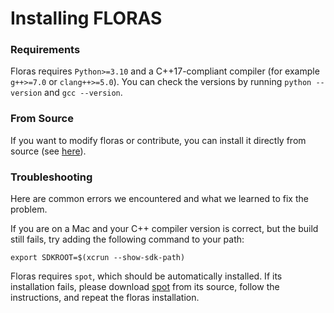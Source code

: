 # Installing FLORAS
### Requirements
Floras requires `Python>=3.10` and a C++17-compliant compiler (for example `g++>=7.0` or `clang++>=5.0`).
You can check the versions by running `python --version` and `gcc --version`.

### From Source
If you want to modify floras or contribute, you can install it directly from source (see [here](contributing.md)).

### Troubleshooting
Here are common errors we encountered and what we learned to fix the problem.

If you are on a Mac and your C++ compiler version is correct, but the build still fails, try adding the following command to your path:
```
export SDKROOT=$(xcrun --show-sdk-path)
```

Floras requires `spot`, which should be automatically installed. If its installation fails, please download [spot](https://spot.lre.epita.fr/install.html) from its source, follow the instructions, and repeat the floras installation.
